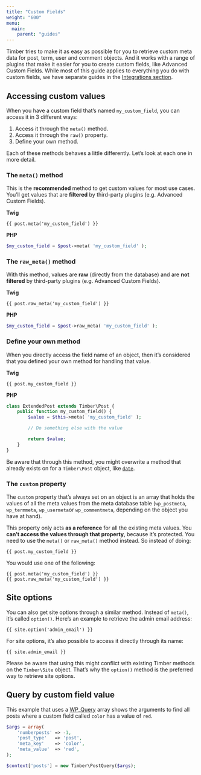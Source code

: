 ```yaml
---
title: "Custom Fields"
weight: "600"
menu:
  main:
    parent: "guides"
---
```


Timber tries to make it as easy as possible for you to retrieve custom meta data for post, term, user and comment objects. And it works with a range of plugins that make it easier for you to create custom fields, like Advanced Custom Fields. While most of this guide applies to everything you do with custom fields, we have separate guides in the [Integrations section](https://timber.github.io/docs/integrations/).

## Accessing custom values

When you have a custom field that’s named `my_custom_field`, you can access it in 3 different ways:

1. Access it through the `meta()` method.
2. Access it through the `raw()` property.
3. Define your own method.

Each of these methods behaves a little differently. Let’s look at each one in more detail.

### The `meta()` method

This is the **recommended** method to get custom values for most use cases.
You’ll get values that are **filtered** by third-party plugins (e.g. Advanced Custom Fields).

**Twig**

```twig
{{ post.meta('my_custom_field') }}
```

**PHP**

```php
$my_custom_field = $post->meta( 'my_custom_field' );
```

### The `raw_meta()` method

With this method, values are **raw** (directly from the database) and are **not filtered** by third-party plugins (e.g. Advanced Custom Fields).

**Twig**

```twig
{{ post.raw_meta('my_custom_field') }}
```

**PHP**

```php
$my_custom_field = $post->raw_meta( 'my_custom_field' );
```

### Define your own method

When you directly access the field name of an object, then it’s considered that you defined your own method for handling that value.

**Twig**

```twig
{{ post.my_custom_field }}
```

**PHP**

```php
class ExtendedPost extends Timber\Post {
    public function my_custom_field() {
        $value = $this->meta( 'my_custom_field' );

        // Do something else with the value

        return $value;
    }
}
```

Be aware that through this method, you might overwrite a method that already exists on for a `Timber\Post` object, like [`date`](https://timber.github.io/docs/reference/timber-post/#date).

### The `custom` property

The `custom` property that’s always set on an object is an array that holds the values of all the meta values from the meta database table (`wp_postmeta`, `wp_termmeta`, `wp_usermeta`or  `wp_commentmeta`, depending on the object you have at hand).

This property only acts **as a reference** for all the existing meta values. You **can’t access the values through that property**, because it’s protected. You need to use the `meta()` or `raw_meta()` method instead. So instead of doing:

```twig
{{ post.my_custom_field }}
```

You would use one of the following:

```twig
{{ post.meta('my_custom_field') }}
{{ post.raw_meta('my_custom_field') }}
```

## Site options

You can also get site options through a similar method. Instead of `meta()`, it’s called `option()`. Here’s an example to retrieve the admin email address:

```twig
{{ site.option('admin_email') }}
```

For site options, it’s also possible to access it directly through its name:

```twig
{{ site.admin_email }}
```

Please be aware that using this might conflict with existing Timber methods on the `Timber\Site` object. That’s why the `option()` method is the preferred way to retrieve site options.

## Query by custom field value

This example that uses a [WP_Query](http://codex.wordpress.org/Class_Reference/WP_Query) array shows the arguments to find all posts where a custom field called `color` has a value of `red`.

```php
$args = array(
    'numberposts' => -1,
    'post_type'   => 'post',
    'meta_key'    => 'color',
    'meta_value'  => 'red',
);

$context['posts'] = new Timber\PostQuery($args);
```
